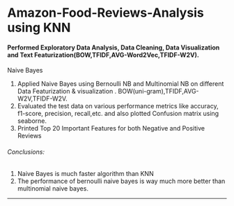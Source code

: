 # Amazon-Food-Reviews-Analysis using KNN

#### Performed Exploratory Data Analysis, Data Cleaning, Data Visualization and Text Featurization(BOW,TFIDF,AVG-Word2Vec,TFIDF-W2V).                                                                                                        

Naive Bayes
1. Applied Naive Bayes using Bernoulli NB and Multinomial NB on different Data Featurization & visualization . BOW(uni-gram),TFIDF,AVG-W2V,TFIDF-W2V. 
2. Evaluated the test data on various performance metrics like accuracy, f1-score, precision, recall,etc. and also plotted Confusion matrix using seaborne.
3. Printed Top 20 Important Features for both Negative and Positive Reviews

###### Conclusions:
1. Naive Bayes is much faster algorithm than KNN
2. The performance of bernoulli naive bayes is way much more better than multinomial naive bayes.
<hr>
